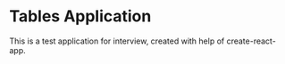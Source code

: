 # Tables Application

This is a test application for interview, created with help of create-react-app.
